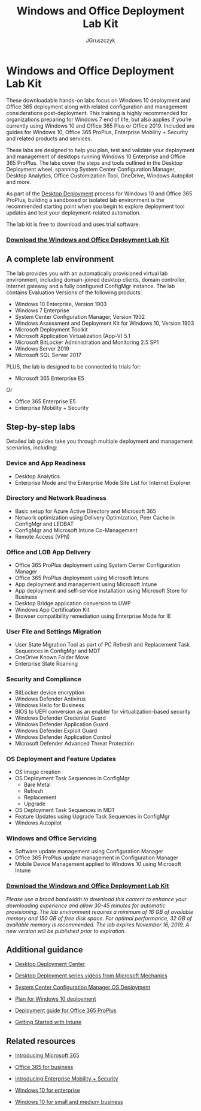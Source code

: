 ﻿---
title: Windows and Office Deployment Lab Kit
ms.author: jogruszc
author: JGruszczyk
manager: jemed
ms.date: 06/10/2019
ms.audience: ITPro
ms.topic: article
ms.service: o365-solutions
localization_priority: Priority
ms.collection: 
- Ent_O365
- Strat_O365_Enterprise
ms.custom: 
description: Learn about and where to access the Windows and Office Deployment Lab Kit.
---

# Windows and Office Deployment Lab Kit

These downloadable hands-on labs focus on Windows 10 deployment and Office 365 deployment along with related configuration and management considerations post-deployment. This training is highly recommended for organizations preparing for Windows 7 end of life, but also applies if you’re currently using Windows 10 and Office 365 Plus or Office 2019. Included are guides for Windows 10, Office 365 ProPlus, Enterprise Mobility + Security and related products and services.

These labs are designed to help you plan, test and validate your deployment and management of desktops running Windows 10 Enterprise and Office 365 ProPlus. The labs cover the steps and tools outlined in the Desktop Deployment wheel, spanning System Center Configuration Manager, Desktop Analytics, Office Customization Tool, OneDrive, Windows Autopilot and more.

As part of the [Desktop Deployment](https://www.aka.ms/howtoshift) process for Windows 10 and Office 365 ProPlus, building a sandboxed or isolated lab environment is the recommended starting point when you begin to explore deployment tool updates and test your deployment-related automation.

The lab kit is free to download and uses trial software.

### [**Download the Windows and Office Deployment Lab Kit**](https://www.microsoft.com/evalcenter/evaluate-lab-kit)

## **A complete lab environment**

The lab provides you with an automatically provisioned virtual lab environment, including domain-joined desktop clients, domain controller, Internet gateway and a fully configured ConfigMgr instance. The lab contains Evaluation Versions of the following products:

  - Windows 10 Enterprise, Version 1903
  - Windows 7 Enterprise
  - System Center Configuration Manager, Version 1902
  - Windows Assessment and Deployment Kit for Windows 10, Version 1903
  - Microsoft Deployment Toolkit
  - Microsoft Application Virtualization (App-V) 5.1
  - Microsoft BitLocker Administration and Monitoring 2.5 SP1
  - Windows Server 2019
  - Microsoft SQL Server 2017

PLUS, the lab is designed to be connected to trials for: 

  - Microsoft 365 Enterprise E5

Or
  - Office 365 Enterprise E5
  - Enterprise Mobility + Security

## **Step-by-step labs**

Detailed lab guides take you through multiple deployment and management scenarios, including:

### **Device and App Readiness**

  - Desktop Analytics
  - Enterprise Mode and the Enterprise Mode Site List for Internet Explorer

### **Directory and Network Readiness**

  - Basic setup for Azure Active Directory and Microsoft 365
  - Network optimization using Delivery Optimization, Peer Cache in ConfigMgr and LEDBAT
  - ConfigMgr and Microsoft Intune Co-Management
  - Remote Access (VPN)

### **Office and LOB App Delivery**

  - Office 365 ProPlus deployment using System Center Configuration Manager
  - Office 365 ProPlus deployment using Microsoft Intune
  - App deployment and management using Microsoft Intune
  - App deployment and self-service installation using Microsoft Store for Business
  - Desktop Bridge application conversion to UWP
  - Windows App Certification Kit
  - Browser compatibility remediation using Enterprise Mode for IE

### **User File and Settings Migration**

  - User State Migration Tool as part of PC Refresh and Replacement Task Sequences in ConfigMgr and MDT
  - OneDrive Known Folder Move
  - Enterprise State Roaming

### **Security and Compliance**

  - BitLocker device encryption
  - Windows Defender Antivirus
  - Windows Hello for Business
  - BIOS to UEFI conversion as an enabler for virtualization-based security
  - Windows Defender Credential Guard
  - Windows Defender Application Guard
  - Windows Defender Exploit Guard
  - Windows Defender Application Control
  - Microsoft Defender Advanced Threat Protection

### **OS Deployment and Feature Updates**

  - OS image creation
  - OS Deployment Task Sequences in ConfigMgr
      - Bare Metal
      - Refresh
      - Replacement
      - Upgrade
  - OS Deployment Task Sequences in MDT
  - Feature Updates using Upgrade Task Sequences in ConfigMgr
  - Windows Autopilot

### **Windows and Office Servicing**

  - Software update management using Configuration Manager
  - Office 365 ProPlus update management in Configuration Manager
  - Mobile Device Management applied to Windows 10 using Microsoft Intune

### [**Download the Windows and Office Deployment Lab Kit**](https://www.microsoft.com/evalcenter/evaluate-lab-kit)

*Please use a broad bandwidth to download this content to enhance your downloading experience and allow 30-45 minutes for automatic provisioning. The lab environment requires a minimum of 16 GB of available memory and 150 GB of free disk space. For optimal performance, 32 GB of available memory is recommended. The lab expires November 16, 2019. A new version will be published prior to expiration.*

## **Additional guidance**

  - [Desktop Deployment Center](https://www.aka.ms/howtoshift)

  - [Desktop Deployment series videos from Microsoft Mechanics](https://www.aka.ms/watchhowtoshift)

  - [System Center Configuration Manager OS Deployment](https://docs.microsoft.com/en-us/sccm/osd/understand/introduction-to-operating-system-deployment)

  - [<span class="underline">Plan for Windows 10 deployment</span>](https://docs.microsoft.com/windows/deployment/planning/index)

  - [<span class="underline">Deployment guide for Office 365 ProPlus</span>](https://docs.microsoft.com/deployoffice/deployment-guide-for-office-365-proplus)

  - [<span class="underline">Getting Started with Intune</span>](https://docs.microsoft.com/intune/get-started-evaluation)

## **Related resources**

  - [<span class="underline">Introducing Microsoft 365</span>](https://www.microsoft.com/microsoft-365/default.aspx)

  - [<span class="underline">Office 365 for business</span>](https://products.office.com/business/office)

  - [<span class="underline">Introducing Enterprise Mobility + Security</span>](https://www.microsoft.com/cloud-platform/enterprise-mobility-security)

  - [<span class="underline">Windows 10 for enterprise</span>](https://www.microsoft.com/WindowsForBusiness/windows-for-enterprise)

  - [<span class="underline">Windows 10 for small and medium business</span>](https://www.microsoft.com/WindowsForBusiness/windows-for-small-business)
